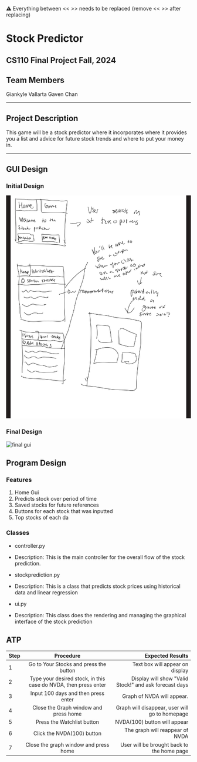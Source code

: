 
:warning: Everything between << >> needs to be replaced (remove << >> after replacing)

# Stock Predictor 
## CS110 Final Project Fall, 2024

## Team Members
Giankyle Vallarta 
Gaven Chan 
***

## Project Description
This game will be a stock predictor where it incorporates where it provides you a list and advice for future stock trends and where to put your money in.

***    

## GUI Design

### Initial Design

![initial gui](assets/gui.jpg)

### Final Design

![final gui](assets/finalgui1.jpg)

## Program Design

### Features

1. Home Gui
2. Predicts stock over period of time 
3. Saved stocks for future references
4. Buttons for each stock that was inputted
5. Top stocks of each da 

### Classes
- controller.py
- Description: This is the main controller for the overall flow of the stock prediction.

- stockprediction.py 
- Description: This is a class that predicts stock prices using historical data and linear regression

- ui.py
- Description: This class does the rendering and managing the graphical interface of the stock prediction

## ATP

| Step                 |Procedure             |Expected Results                   |
|----------------------|:--------------------:|----------------------------------:|
|  1                   |Go to Your Stocks and press the button| Text box will appear on display |
|  2                   |Type your desired stock, in this case do NVDA, then press enter| Display will show "Valid Stock!" and ask forecast days|
|  3                   |Input 100 days and then press enter| Graph of NVDA will appear.|
|  4                   |Close the Graph window and press home| Graph will disappear, user will go to homepage |
|  5                   |Press the Watchlist button| NVDA(100) button will appear       |
|  6                   |Click the NVDA(100) button  | The graph will reappear of NVDA       |
|  7                   |Close the graph window and press home    |User will be brought back to the home page |
